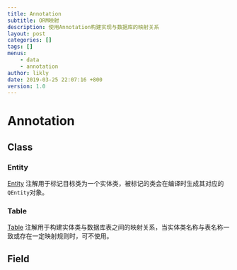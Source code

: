 ```yaml
---
title: Annotation
subtitle: ORM映射
description: 使用Annotation构建实现与数据库的映射关系
layout: post
categories: []
tags: []
menus:
    - data
    - annotation
author: likly
date: 2019-03-25 22:07:16 +800
version: 1.0
---
```


# Annotation

## Class

### Entity

[Entity](/final-data/final-data-annotation/src/main/java/org/finalframework/data/annotation/Entity.java)
注解用于标记目标类为一个实体类，被标记的类会在编译时生成其对应的`QEntity`对象。

### Table

[Table](/final-data/final-data-annotation/src/main/java/org/finalframework/data/annotation/Table.java)
注解用于构建实体类与数据库表之间的映射关系，当实体类名称与表名称一致或存在一定映射规则时，可不使用。

## Field

